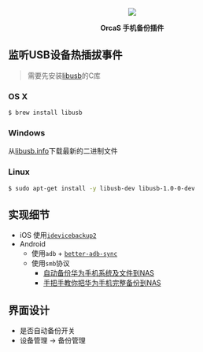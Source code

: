 <p align="center">
  <a href="https://orcastor.github.io/doc/">
    <img src="https://orcastor.github.io/doc/logo.svg">
  </a>
</p>

<p align="center"><strong>OrcaS 手机备份插件</strong></p>

## 监听USB设备热插拔事件

> 需要先安装[libusb](https://github.com/gotmc/libusb)的C库

### OS X

```bash
$ brew install libusb
```

### Windows

从[libusb.info](https://libusb.info)下载最新的二进制文件

### Linux

```bash
$ sudo apt-get install -y libusb-dev libusb-1.0-0-dev
```

## 实现细节

- iOS 使用[`idevicebackup2`](https://github.com/libimobiledevice/libimobiledevice)
- Android
  - 使用`adb` + [`better-adb-sync`](https://github.com/jb2170/better-adb-sync)
  - 使用`smb`协议
    - [自动备份华为手机系统及文件到NAS](https://www.oureiq.top:8812/2023/02/09/%E8%87%AA%E5%8A%A8%E5%A4%87%E4%BB%BD%E5%8D%8E%E4%B8%BA%E6%89%8B%E6%9C%BA%E7%B3%BB%E7%BB%9F%E5%8F%8A%E6%96%87%E4%BB%B6%E5%88%B0nas/)
    - [手把手教你把华为手机完整备份到NAS](https://www.cnblogs.com/djd66/p/16635579.html)

## 界面设计

- 是否自动备份开关
- 设备管理 -> 备份管理